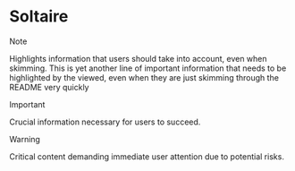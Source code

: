 # Soltaire

> [!NOTE]
> Highlights information that users should take into account, even when skimming.
> This is yet another line of important information that needs to be highlighted by the viewed, even when they are just skimming through the README very quickly

> [!IMPORTANT]
> Crucial information necessary for users to succeed.

> [!WARNING]
> Critical content demanding immediate user attention due to potential risks.
